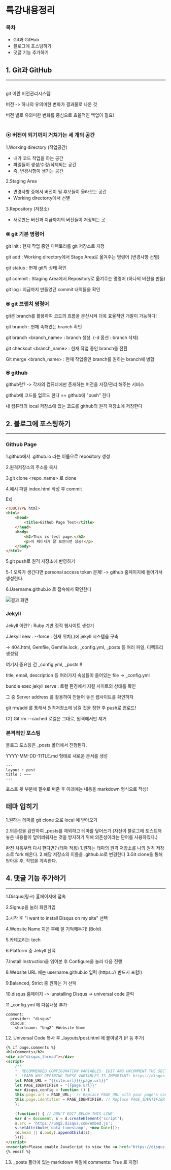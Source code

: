 # 특강내용정리


### 목차
* Git과 GitHub
* 블로그에 포스팅하기
* 댓글 기능 추가하기



## 1. Git과 GitHub
---
</br>
git 이란 버전관리시스템!

​버전 -> 하나의 유의미한 변화가 결과물로 나온 것

​버전 별로 유의미한 변화를 중심으로 효율적인 백업이 필요! 
</br> </br>

### ⦿ 버전이 되기까지 거쳐가는 세 개의 공간

1.Working directory (작업공간)

- 내가 코드 작업을 하는 공간
- 파일들이 생성/수정/삭제되는 공간
- 즉, 변경사항이 생기는 공간

2.Staging Area

- 변경사항 중에서 버전이 될 후보들이 올라오는 공간
- Working directorty에서 선별
​

3.Repository (저장소)

- 새로만든 버전과 지금까지의 버전들이 저장되는 곳



### ⦿ git 기본 명령어 

git init : 현재 작업 중인 디렉토리를 git 저장소로 지정

git add : Working directory에서 Stage Area로 옮겨주는 명령어 (변경사항 선별)

git status : 현재 git의 상태 확인

git commit : Staging Area에서 Repository로 옮겨주는 명령어 (하나의 버전을 만듦)

git log : 지금까지 만들었던 commit 내역들을 확인


### ⦿ git 브랜치 명령어

git은 branch를 활용하여 코드의 흐름을 분산시켜 더욱 효율적인 개발이 가능하다!

git branch : 현재 속해있는 branch 확인

git branch <branch_name> : branch 생성. (-d 옵션 : branch 삭제)

git checkout <branch_name> : 현재 작업 중인 branch를 전환

Git merge <branch_name> : 현재 작업중인 branch를 원하는 branch에 병합


### ⦿ github

github란? -> 각자의 컴퓨터에만 존재하는 버전을 저장/관리 해주는 서비스

github에 코드를 업로드 한다  ==  github에 "push" 한다

내 컴퓨터의 local 저장소에 있는 코드를 github의 원격 저장소에 저장한다




## 2. 블로그에 포스팅하기
___

### Github Page


1.github에서 <username>.github.io 라는 이름으로 repository 생성

2.원격저장소의 주소를 복사

3.git clone <repo_name> <path> 로 clone

4.예시 파일 index.html 작성 후 commit

Ex) 
```html
<!DOCTYPE html>
<html>
	<head>
		<title>Github Page Test</title>
	</head>
	<body>
		<h2>This is test page.</h2>
		<p>이 페이지가 잘 보인다면 성공!</p>
	</body>
</html>
```

5.git push로 원격 저장소에 반영하기

5-1.오류가 생긴다면 personal access token 문제! -> github 홈페이지에 들어가서 생성한다.

6.Username.github.io 로 접속해서 확인한다

![결과 화면](./img/IMG_FD0920FF55CA-1.jpeg)


### Jekyll


Jekyll 이란? : Ruby 기반 정적 웹사이트 생성기

JJekyll new . --force : 현재 위치(.)에 jekyll 시스템을 구축

-> 404.html, Gemfile, Gemfile.lock, _config.yml, _posts 등 여러 파일, 디렉토리 생성됨

여기서 중요한 건 _config.yml, _posts !!

title, email, description 등 여러가지 속성들이 들어있는 file -> _config.yml

bundle exec jekyll serve : 로컬 환경에서 지킬 사이트의 상태를 확인

그 중 Server address 를 활용하여 만들어 놓은 웹사이트를 확인하자

git rm/add 를 통해서 원격저장소에 남길 것을 정한 후 push로 업로드!

Cf) Git rm --cached 로컬은 그대로, 원격에서만 제거

### 본격적인 포스팅

블로그 포스팅은 _posts 폴더에서 진행된다.

YYYY-MM-DD-TITLE.md 형태로 새로운 문서를 생성

```
---
layout : post
title : ~~~
---
```
포스트 윗 부분에 필수로 써준 후 아래에는 내용을 markdown 형식으로 작성!


## 테마 입히기


1.원하는 테마를 git clone 으로 local 에 받아오기

2.의존성을 감안하여 _posts를 제외하고 테마를 덮어쓰기
(자신이 블로그에 포스트해 놓은 내용들이 덮어씌워지는 것을 방지하기 위해 의존성이라는 단어를 사용하였다.)


완전 처음부터 다시 한다면? (테마 적용)
1.원하는 테마의 원격 저장소를 나의 원격 저장소로 fork 해온다.
2.해당 저장소의 이름을 <username>.github.io로 변경한다
3.Git clone을 통해 받아온 후, 작업을 계속한다.



## 4. 댓글 기능 추가하기
___

1.Disqus(링크) 홈페이지에 접속

2.Signup을 눌러 회원가입

3.시작 후 "I want to install Disqus on my site" 선택

4.Website Name 지은 후에 잘 기억해두기! (Bold)

5.카테고리는 tech

6.Platform 중 Jekyll 선택

7.Install Instruction을 읽어본 후 Configure을 눌러 다음 진행

8.Website URL 에는 username.github.io 입력 (https::// 반드시 포함!)

9.Balanced, Strict 중 원하는 거 선택

10.disqus 홈페이지 -> iunstalling Disqus -> universal code 클릭

11._config.yml 에 다음내용 추가
```
comment:
  provider: "disqus"
  disqus:
    shortname: "Ung2" #Website Name
```

12. Universal Code 복사 후 _layouts/post.html 에 붙여넣기 (if 등 추가)
```html
{% if page.comments %}
<h2>Comments</h2>
<div id="disqus_thread"></div>
<script>
    /**
    *  RECOMMENDED CONFIGURATION VARIABLES: EDIT AND UNCOMMENT THE SECTION BELOW TO INSERT DYNAMIC VALUES FROM YOUR PLATFORM OR CMS.
    *  LEARN WHY DEFINING THESE VARIABLES IS IMPORTANT: https://disqus.com/admin/universalcode/#configuration-variables    */
    let PAGE_URL = "{{site.url}}{{page.url}}"
    let PAGE_IDENTIFIER = "{{page.url}}"
    var disqus_config = function () {
    this.page.url = PAGE_URL;  // Replace PAGE_URL with your page's canonical URL variable
    this.page.identifier = PAGE_IDENTIFIER; // Replace PAGE_IDENTIFIER with your page's unique identifier variable
    };
    
    (function() { // DON'T EDIT BELOW THIS LINE
    var d = document, s = d.createElement('script');
    s.src = 'https://ung2.disqus.com/embed.js';
    s.setAttribute('data-timestamp', +new Date());
    (d.head || d.body).appendChild(s);
    })();
</script>
<noscript>Please enable JavaScript to view the <a href="https://disqus.com/?ref_noscript">comments powered by Disqus.</a></noscript>
{% endif %}
```

13. _posts 폴더에 있는 markdown 파일에 comments: True 로 지정!
